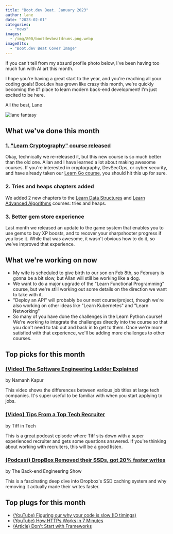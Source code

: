 ```yaml
---
title: "Boot.dev Beat. January 2023"
author: lane
date: "2023-02-01"
categories:
  - "news"
images:
  - /img/800/bootdevbeatdrums.png.webp
imageAlts:
  - "Boot.dev Beat Cover Image"
---
```


If you can't tell from my absurd profile photo below, I've been having too much fun with AI art this month.

I hope you're having a great start to the year, and you're reaching all your coding goals! Boot.dev has grown like crazy this month, we're quickly becoming the #1 place to learn modern back-end development! I'm just excited to be here.

All the best, Lane

![lane fantasy](/img/800/lane_fantasy_warrior.jpeg.webp)

## What we've done this month

### [1. "Learn Cryptography" course released](https://www.boot.dev/courses/learn-cryptography-golang)

Okay, technically we re-released it, but this new course is so much better than the old one. Allan and I have learned a lot about making awesome courses. If you're interested in cryptography, DevSecOps, or cyber security, and have already taken our [Learn Go course](https://www.boot.dev/courses/learn-golang), you should hit this up for sure.

### 2. Tries and heaps chapters added

We added 2 new chapters to the [Learn Data Structures](https://www.boot.dev/courses/learn-data-structures-python) and [Learn Advanced Algorithms](https://www.boot.dev/courses/learn-algorithms-2-python) courses: tries and heaps.

### 3. Better gem store experience

Last month we released an update to the game system that enables you to use gems to buy XP boosts, and to recover your sharpshooter progress if you lose it. While that was awesome, it wasn't obvious how to do it, so we've improved that experience.

## What we're working on now

- My wife is scheduled to give birth to our son on Feb 8th, so February is gonna be a bit slow, but Allan will still be working like a dog.
- We want to do a major upgrade of the "Learn Functional Programming" course, but we're still working out some details on the direction we want to take with it.
- "Deploy an API" will probably be our next course/project, though we're also working on other ideas like "Learn Kubernetes" and "Learn Networking"
- So many of you have done the challenges in the Learn Python course! We're working to integrate the challenges directly into the course so that you don't need to tab out and back in to get to them. Once we're more satisfied with that experience, we'll be adding more challenges to other courses.

## Top picks for this month

### [(Video) The Software Engineering Ladder Explained](https://www.youtube.com/watch?v=mea5HZHekpw)

by Namanh Kapur

This video shows the differences between various job titles at large tech companies. It's super useful to be familiar with when you start applying to jobs.

### [(Video) Tips From a Top Tech Recruiter](https://www.youtube.com/watch?v=DTBs2aoGPro)

by Tiff in Tech

This is a great podcast episode where Tiff sits down with a super experienced recruiter and gets some questions answered. If you're thinking about working with recruiters, this will be a good listen.

### [(Podcast) DropBox Removed their SSDs, got 20% faster writes](https://podcasts.apple.com/us/podcast/dropbox-removed-their-ssds-got-20-faster-writes/id1330350799?i=1000596267357)

by The Back-end Engineering Show

This is a fascinating deep dive into Dropbox's SSD caching system and why removing it actually made their writes faster.

## Top plugs for this month

- [(YouTube) Figuring our why your code is slow (IO timings)](https://www.youtube.com/watch?v=63Uo9Z_72M8)
- [(YouTube) How HTTPs Works in 7 Minutes](https://www.youtube.com/watch?v=0kwLpf6ms94)
- [(Article) Don't Start with Frameworks](https://blog.boot.dev/backend/dont-start-with-frameworks/)
